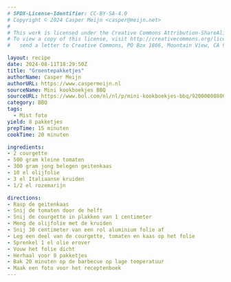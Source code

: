 ```yaml
---
# SPDX-License-Identifier: CC-BY-SA-4.0
# Copyright © 2024 Casper Meijn <casper@meijn.net>
# 
# This work is licensed under the Creative Commons Attribution-ShareAlike 4.0 International License. 
# To view a copy of this license, visit http://creativecommons.org/licenses/by-sa/4.0/ or 
#   send a letter to Creative Commons, PO Box 1866, Mountain View, CA 94042, USA.

layout: recipe
date: 2024-08-11T18:29:50Z
title: "Groentepakketjes"
authorName: Casper Meijn
authorURL: https://www.caspermeijn.nl
sourceName: Mini kookboekjes BBQ
sourceURL: https://www.bol.com/nl/nl/p/mini-kookboekjes-bbq/9200000080026849/
category: BBQ
tags:
  - Mist foto
yield: 8 pakketjes
prepTime: 15 minuten
cookTime: 20 minuten

ingredients:
- 2 courgette
- 500 gram kleine tomaten
- 300 gram jong belegen geitenkaas
- 10 el olijfolie
- 3 el Italiaanse kruiden
- 1/2 el rozemarijn

directions:
- Rasp de geitenkaas
- Snij de tomaten door de helft
- Snij de courgette in plakken van 1 centimeter
- Meng de olijfolie met de kruiden
- Snij 30 centimeter van een rol aluminium folie af
- Leg een deel van de courgette, tomaten en kaas op het folie
- Sprenkel 1 el olie erover
- Vouw het folie dicht
- Herhaal voor 8 pakketjes
- Bak 20 minuten op de barbecue op lage temperatuur
- Maak een foto voor het receptenboek
---
```

